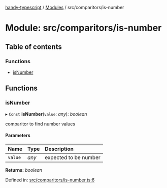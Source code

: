 [handy-typescript](../README.md) / [Modules](../modules.md) / src/comparitors/is-number

# Module: src/comparitors/is-number

## Table of contents

### Functions

- [isNumber](src_comparitors_is_number.md#isnumber)

## Functions

### isNumber

▸ `Const` **isNumber**(`value`: *any*): *boolean*

comparitor to find number values

#### Parameters

| Name | Type | Description |
| :------ | :------ | :------ |
| `value` | *any* | expected to be number |

**Returns:** *boolean*

Defined in: [src/comparitors/is-number.ts:6](https://github.com/robbiemu/handy-typescript/blob/2f4db4b/src/comparitors/is-number.ts#L6)
